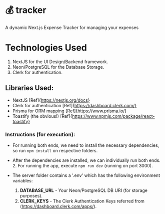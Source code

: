 # 💰 tracker

A dynamic Next.js Expense Tracker for managing your expenses

# Technologies Used
1. NextJS for the UI Design/Backend framework.
2. Neon/PostgreSQL for the Database Storage.
3. Clerk for authentication.

## Libraries Used:
- NextJS [Ref]{https://nextjs.org/docs}
- Clerk for authentication [Ref]{https://dashboard.clerk.com/}
- Prisma for ORM mapping [Ref]{https://www.prisma.io/}
- Toastify (the obvious!) [Ref]{https://www.npmjs.com/package/react-toastify}


### Instructions (for execution):
- For running both ends, we need to install the necessary dependencies, so run `npm install` on respective folders.
- After the dependencies are installed, we can individually run both ends.
  2. For running the app, execute `npm run dev` (running on port 3000).

- The server folder contains a '.env' which has  the following environment variables:
  1. **DATABASE_URL** - Your Neon/PostgreSQL DB URI (for storage purposes).
  2. **CLERK_KEYS** - The Clerk Authentication Keys referred from (https://dashboard.clerk.com/apps/).